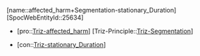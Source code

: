 ﻿---
type: TrizContradiction
aliases:
- affected_harm+Segmentation-stationary_Duration
license: CC BY-SA 4.0
copyright: https://github.com/SpocWeb
IsDeleted: false
IsReadOnly: false
Confidential: public
tags: 
- Triz/Contradiction
---
[name::affected_harm+Segmentation-stationary_Duration]
[SpocWebEntityId::25634]
+ [pro::[Triz-affected_harm](tech/Triz/Parameter/Triz-affected_harm.md)]
[Triz-Principle::[Triz-Segmentation](tech/Triz/Principle/Triz-Segmentation.md)]
- [con::[Triz-stationary_Duration](tech/Triz/Parameter/Triz-stationary_Duration.md)]


